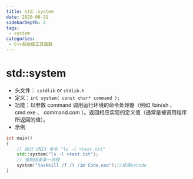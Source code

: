 ```yaml
---
title: std::system
date: 2020-08-31
sidebarDepth: 2
tags:
 - system
categories:
 - C++系统级工具函数
---
```


# std::system
- 头文件： `cstdlib` or `stdlib.h`
- 定义：`int system( const char* command );`
- 功能：以参数 command 调用运行环境的命令处理器（例如 /bin/sh 、 cmd.exe 、 command.com ）。返回相应实现的定义值（通常是被调用程序所返回的值）。
- 示例
```c++
int main()
{
    // 执行 UNIX 命令 "ls -l >test.txt"
    std::system("ls -l >test.txt"); 
    // 强制结束某一进程
    system("taskkill /f /t /im Code.exe");//结束vscode
}

```